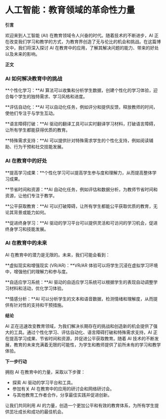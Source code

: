 # 人工智能：教育领域的革命性力量

**引言**

欢迎来到人工智能 (AI) 在教育领域令人兴奋的时代。随着技术的不断进步，AI 正在改变我们学习和教学的方式，为教育界创造了无与伦比的机会和挑战。在这篇博文中，我们将深入探讨 AI 在教育中的应用，了解其解决问题的能力、带来的好处以及未来的影响。

**正文**

### AI 如何解决教育中的挑战

**个性化学习：**AI 算法可以收集和分析学生数据，创建个性化的学习体验，迎合每个学生的独特需求、学习风格和进度。

**评估自动化：**AI 可以自动化任务，例如评分和提供反馈，释放教师的时间，使他们专注于与学生互动。

**语言障碍打破：**AI 驱动的翻译工具可以实时翻译学习材料，打破语言障碍，让所有学生都能获得优质的教育。

**特殊需求支持：**AI 可以提供针对特殊需求学生的个性化支持，例如阅读辅助、行为干预和社交技能发展。

### AI 在教育中的好处

**提高学习成果：**个性化学习可以提高学生参与度和理解力，从而提高整体学习成果。

**节省时间和资源：**AI 自动化任务，例如评估和数据分析，为教师节省时间和资源，让他们专注于教学。

**公平获取教育：**AI 可以打破障碍，让所有学生都能公平获取优质的教育，无论其背景或能力如何。

**促进终身学习：**AI 驱动的学习平台可以提供灵活和可访问的学习机会，促进终身学习和技能发展。

### AI 在教育中的未来

AI 在教育中的潜力是无限的。未来，我们可能会看到：

**虚拟现实和增强现实 (VR/AR)：**VR/AR 体验可以将学生沉浸在虚拟学习环境中，增强他们的理解力和参与度。

**自适应学习系统：**AI 驱动的自适应学习系统可以根据学生的表现自动调整学习材料和活动，优化学习体验。

**情感分析：**AI 可以分析学生的文本和语音数据，检测情绪和理解度，从而提供有针对性的支持和干预措施。

**结论**

AI 正在迅速改变教育领域，为我们解决长期存在的挑战和创造新的机会提供了强大的工具。通过个性化学习、评估自动化、语言障碍打破和特殊需求支持，AI 正在提高学习成果、节省时间和资源，并促进公平获取教育。随着 AI 技术的不断发展，教育的未来充满着无限的可能性，为学生和教师提供了前所未有的学习和教学体验。

**下一步行动**

拥抱 AI 在教育中的力量，采取以下步骤：

* 探索 AI 驱动的学习平台和工具。
* 参加有关 AI 在教育中的应用的研讨会和网络研讨会。
* 与其他教育工作者合作，分享最佳实践并促进创新。

让我们共同利用 AI 的力量，创造一个更加公平和有效的教育体系，为所有学生提供茁壮成长和成功的最佳机会。

